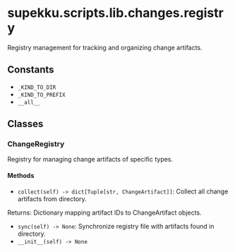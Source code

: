 # supekku.scripts.lib.changes.registry

Registry management for tracking and organizing change artifacts.

## Constants

- `_KIND_TO_DIR`
- `_KIND_TO_PREFIX`
- `__all__`

## Classes

### ChangeRegistry

Registry for managing change artifacts of specific types.

#### Methods

- `collect(self) -> dict[Tuple[str, ChangeArtifact]]`: Collect all change artifacts from directory.

Returns:
  Dictionary mapping artifact IDs to ChangeArtifact objects.
- `sync(self) -> None`: Synchronize registry file with artifacts found in directory.
- `__init__(self) -> None`
